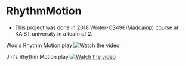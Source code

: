 # RhythmMotion
- This project was done in 2018 Winter-CS496(Madcamp) course at KAIST university in a team of 2.  
  
  
  
Woo's Rhythm Motion play
[![Watch the video](https://img.youtube.com/vi/HH7rXMHCZb0/0.jpg)](https://youtu.be/HH7rXMHCZb0)  
  
  
Jin's Rhythm Motion play
[![Watch the video](https://img.youtube.com/vi/cX4z62lw3TI/0.jpg)](https://youtu.be/cX4z62lw3TI)  


